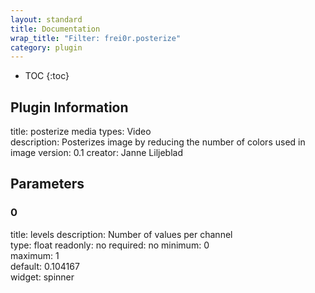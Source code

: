 ```yaml
---
layout: standard
title: Documentation
wrap_title: "Filter: frei0r.posterize"
category: plugin
---
```

* TOC
{:toc}

## Plugin Information

title: posterize
media types:
Video  
description: Posterizes image by reducing the number of colors used in image
version: 0.1
creator: Janne Liljeblad

## Parameters

### 0

title: levels  description:
Number of values per channel  
type: float
readonly: no
required: no
minimum: 0  
maximum: 1  
default: 0.104167  
widget: spinner  

